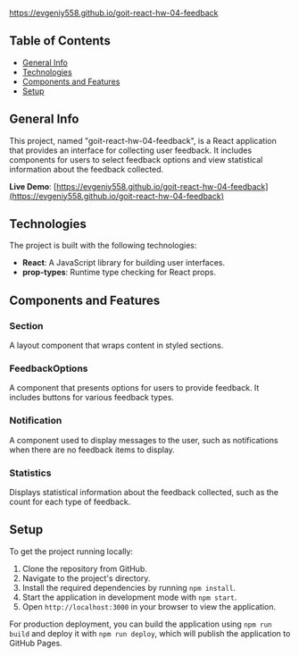 https://evgeniy558.github.io/goit-react-hw-04-feedback

## Table of Contents

- [General Info](#general-info)
- [Technologies](#technologies)
- [Components and Features](#components-and-features)
- [Setup](#setup)

## General Info

This project, named "goit-react-hw-04-feedback", is a React application that provides an interface for collecting user feedback. It includes components for users to select feedback options and view statistical information about the feedback collected.

**Live Demo**: [https://evgeniy558.github.io/goit-react-hw-04-feedback](https://evgeniy558.github.io/goit-react-hw-04-feedback)

## Technologies

The project is built with the following technologies:

- **React**: A JavaScript library for building user interfaces.
- **prop-types**: Runtime type checking for React props.

## Components and Features

### Section

A layout component that wraps content in styled sections.

### FeedbackOptions

A component that presents options for users to provide feedback. It includes buttons for various feedback types.

### Notification

A component used to display messages to the user, such as notifications when there are no feedback items to display.

### Statistics

Displays statistical information about the feedback collected, such as the count for each type of feedback.

## Setup

To get the project running locally:

1. Clone the repository from GitHub.
2. Navigate to the project's directory.
3. Install the required dependencies by running `npm install`.
4. Start the application in development mode with `npm start`.
5. Open `http://localhost:3000` in your browser to view the application.

For production deployment, you can build the application using `npm run build` and deploy it with `npm run deploy`, which will publish the application to GitHub Pages.
